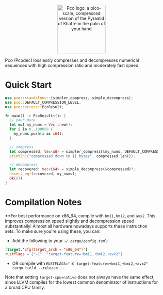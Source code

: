 <p align="center">
  <img alt="Pco logo: a pico-scale, compressed version of the Pyramid of Khafre in the palm of your hand" src="https://raw.githubusercontent.com/pcodec/pcodec/cac902e714077426d915f4fc397508b187c72380/images/logo.svg" width="160px">
</p>

Pco (Pcodec) losslessly compresses and decompresses numerical sequences with
high compression ratio and moderately fast speed.

# Quick Start

```rust
use pco::standalone::{simpler_compress, simple_decompress};
use pco::DEFAULT_COMPRESSION_LEVEL;
use pco::errors::PcoResult;

fn main() -> PcoResult<()> {
  // your data
  let mut my_nums = Vec::new();
  for i in 0..100000 {
    my_nums.push(i as i64);
  }

  // compress
  let compressed: Vec<u8> = simpler_compress(&my_nums, DEFAULT_COMPRESSION_LEVEL)?;
  println!("compressed down to {} bytes", compressed.len());

  // decompress
  let recovered: Vec<i64> = simple_decompress(&compressed)?;
  assert_eq!(recovered, my_nums);
  Ok(())
}
```

# Compilation Notes

**For best performance on x86_64, compile with `bmi1`, `bmi2`, and `avx2`.
This improves compression speed slightly and decompression speed substantially!
Almost all hardware nowadays supports these instruction sets.
To make sure you're using these, you can:

* Add the following to your `~/.cargo/config.toml`:
```toml
[target.'cfg(target_arch = "x86_64")']
rustflags = ["-C", "target-feature=+bmi1,+bmi2,+avx2"]
```
* OR compile with `RUSTFLAGS="-C target-feature=+bmi1,+bmi2,+avx2" cargo build --release ...`

Note that setting `target-cpu=native` does not always have the same effect,
since LLVM compiles for the lowest common denominator of instructions for a
broad CPU family.
